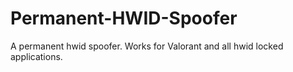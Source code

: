 # Permanent-HWID-Spoofer
A permanent hwid spoofer. Works for Valorant and all hwid locked applications.
